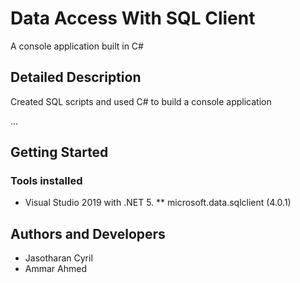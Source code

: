 # Data Access With SQL Client

A console application built in C#

## Detailed Description
Created SQL scripts and used C# to build a console application

...


## Getting Started

### Tools installed 

* Visual Studio 2019 with .NET 5.
  ** microsoft.data.sqlclient (4.0.1)

## Authors and Developers

* Jasotharan Cyril 
* Ammar Ahmed
